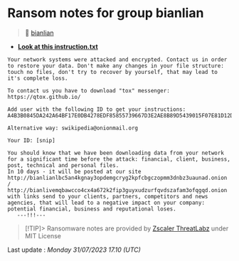 # Ransom notes for group bianlian
> 🔗 [bianlian](group/bianlian)
* **[Look at this instruction.txt](https://ransomware.live/ransomware_notes/bianlian/Look%20at%20this%20instruction.txt)**

```
Your network systems were attacked and encrypted. Contact us in order to restore your data. Don't make any changes in your file structure: touch no files, don't try to recover by yourself, that may lead to it's complete loss.

To contact us you have to download "tox" messenger: https://qtox.github.io/

Add user with the following ID to get your instructions:
A4B3B0845DA242A64BF17E0DB4278EDF85855739667D3E2AE8B89D5439015F07E81D12D767FC

Alternative way: swikipedia@onionmail.org

Your ID: [snip]

You should know that we have been downloading data from your network for a significant time before the attack: financial, client, business, post, technical and personal files.
In 10 days - it will be posted at our site http://bianlianlbc5an4kgnay3opdemgcryg2kpfcbgczopmm3dnbz3uaunad.onion / http://bianlivemqbawcco4cx4a672k2fip3guyxudzurfqvdszafam3ofqgqd.onion with links send to your clients, partners, competitors and news agencies, that will lead to a negative impact on your company: potential financial, business and reputational loses.
   ---!!!---   

```


> [!TIP]> Ransomware notes are provided by [Zscaler ThreatLabz](https://github.com/threatlabz/ransomware_notes) under MIT License
> 




Last update : _Monday 31/07/2023 17.10 (UTC)_

